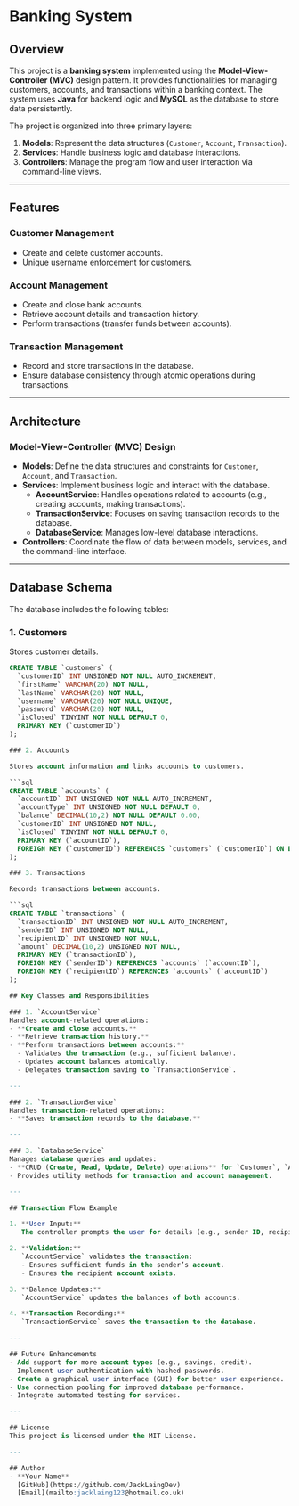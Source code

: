 # Banking System

## Overview

This project is a **banking system** implemented using the **Model-View-Controller (MVC)** design pattern. It provides functionalities for managing customers, accounts, and transactions within a banking context. The system uses **Java** for backend logic and **MySQL** as the database to store data persistently.

The project is organized into three primary layers:
1. **Models**: Represent the data structures (`Customer`, `Account`, `Transaction`).
2. **Services**: Handle business logic and database interactions.
3. **Controllers**: Manage the program flow and user interaction via command-line views.

---

## Features

### **Customer Management**
- Create and delete customer accounts.
- Unique username enforcement for customers.

### **Account Management**
- Create and close bank accounts.
- Retrieve account details and transaction history.
- Perform transactions (transfer funds between accounts).

### **Transaction Management**
- Record and store transactions in the database.
- Ensure database consistency through atomic operations during transactions.

---

## Architecture

### **Model-View-Controller (MVC) Design**
- **Models**: Define the data structures and constraints for `Customer`, `Account`, and `Transaction`.
- **Services**: Implement business logic and interact with the database.
  - **AccountService**: Handles operations related to accounts (e.g., creating accounts, making transactions).
  - **TransactionService**: Focuses on saving transaction records to the database.
  - **DatabaseService**: Manages low-level database interactions.
- **Controllers**: Coordinate the flow of data between models, services, and the command-line interface.

---

## Database Schema

The database includes the following tables:

### **1. Customers**
Stores customer details.
```sql
CREATE TABLE `customers` (
  `customerID` INT UNSIGNED NOT NULL AUTO_INCREMENT,
  `firstName` VARCHAR(20) NOT NULL,
  `lastName` VARCHAR(20) NOT NULL,
  `username` VARCHAR(20) NOT NULL UNIQUE,
  `password` VARCHAR(20) NOT NULL,
  `isClosed` TINYINT NOT NULL DEFAULT 0,
  PRIMARY KEY (`customerID`)
);

### 2. Accounts

Stores account information and links accounts to customers.

```sql
CREATE TABLE `accounts` (
  `accountID` INT UNSIGNED NOT NULL AUTO_INCREMENT,
  `accountType` INT UNSIGNED NOT NULL DEFAULT 0,
  `balance` DECIMAL(10,2) NOT NULL DEFAULT 0.00,
  `customerID` INT UNSIGNED NOT NULL,
  `isClosed` TINYINT NOT NULL DEFAULT 0,
  PRIMARY KEY (`accountID`),
  FOREIGN KEY (`customerID`) REFERENCES `customers` (`customerID`) ON DELETE CASCADE
);

### 3. Transactions

Records transactions between accounts.

```sql
CREATE TABLE `transactions` (
  `transactionID` INT UNSIGNED NOT NULL AUTO_INCREMENT,
  `senderID` INT UNSIGNED NOT NULL,
  `recipientID` INT UNSIGNED NOT NULL,
  `amount` DECIMAL(10,2) UNSIGNED NOT NULL,
  PRIMARY KEY (`transactionID`),
  FOREIGN KEY (`senderID`) REFERENCES `accounts` (`accountID`),
  FOREIGN KEY (`recipientID`) REFERENCES `accounts` (`accountID`)
);

## Key Classes and Responsibilities

### 1. `AccountService`
Handles account-related operations:
- **Create and close accounts.**
- **Retrieve transaction history.**
- **Perform transactions between accounts:**
  - Validates the transaction (e.g., sufficient balance).
  - Updates account balances atomically.
  - Delegates transaction saving to `TransactionService`.

---

### 2. `TransactionService`
Handles transaction-related operations:
- **Saves transaction records to the database.**

---

### 3. `DatabaseService`
Manages database queries and updates:
- **CRUD (Create, Read, Update, Delete) operations** for `Customer`, `Account`, and `Transaction`.
- Provides utility methods for transaction and account management.

---

## Transaction Flow Example

1. **User Input:**  
   The controller prompts the user for details (e.g., sender ID, recipient ID, amount).

2. **Validation:**  
   `AccountService` validates the transaction:
   - Ensures sufficient funds in the sender’s account.
   - Ensures the recipient account exists.

3. **Balance Updates:**  
   `AccountService` updates the balances of both accounts.

4. **Transaction Recording:**  
   `TransactionService` saves the transaction to the database.

---

## Future Enhancements
- Add support for more account types (e.g., savings, credit).
- Implement user authentication with hashed passwords.
- Create a graphical user interface (GUI) for better user experience.
- Use connection pooling for improved database performance.
- Integrate automated testing for services.

---

## License
This project is licensed under the MIT License.

---

## Author
- **Your Name**  
  [GitHub](https://github.com/JackLaingDev)  
  [Email](mailto:jacklaing123@hotmail.co.uk)


